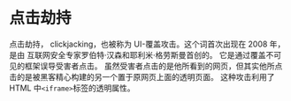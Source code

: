 # 点击劫持

点击劫持， clickjacking，也被称为 UI-覆盖攻击。这个词首次出现在 2008 年，是由 互联网安全专家罗伯特·汉森和耶利米·格劳斯曼首创的。
它是通过覆盖不可见的框架误导受害者点击。
虽然受害者点击的是他所看到的网页，但其实他所点击的是被黑客精心构建的另一个置于原网页上面的透明页面。
这种攻击利用了 HTML 中`<iframe>`标签的透明属性。
